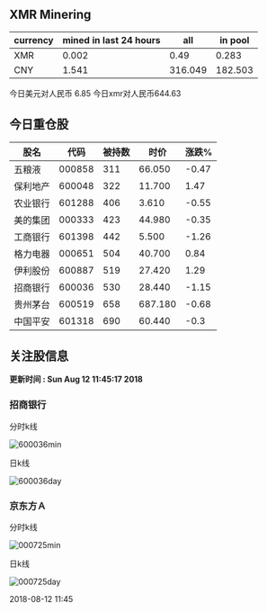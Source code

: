 ## XMR Minering

|currency|mined in last 24 hours|all|in pool|
|---|---|---|---|
|XMR|0.002|0.49|0.283|
|CNY|1.541|316.049|182.503|

今日美元对人民币 6.85	今日xmr对人民币644.63


## 今日重仓股 

|股名|代码|被持数|时价|涨跌%|
|---|---|---|---|---|
|五粮液|000858|311|66.050|-0.47|
|保利地产|600048|322|11.700|1.47|
|农业银行|601288|406|3.610|-0.55|
|美的集团|000333|423|44.980|-0.35|
|工商银行|601398|442|5.500|-1.26|
|格力电器|000651|504|40.700|0.84|
|伊利股份|600887|519|27.420|1.29|
|招商银行|600036|530|28.440|-1.15|
|贵州茅台|600519|658|687.180|-0.68|
|中国平安|601318|690|60.440|-0.3|

## 关注股信息
**更新时间 : Sun Aug 12 11:45:17 2018**
### 招商银行 
分时k线

![600036min](http://image.sinajs.cn/newchart/min/n/sh600036.gif)

日k线

![600036day](http://image.sinajs.cn/newchart/daily/n/sh600036.gif)

### 京东方Ａ 
分时k线

![000725min](http://image.sinajs.cn/newchart/min/n/sz000725.gif)

日k线

![000725day](http://image.sinajs.cn/newchart/daily/n/sz000725.gif)

2018-08-12 11:45